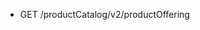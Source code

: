 <!--
    ATTENTION: This file was generated via gradle!
               Do NOT manually edit this file! Any such changes will be overwritten!
-->

* GET /productCatalog/v2/productOffering

